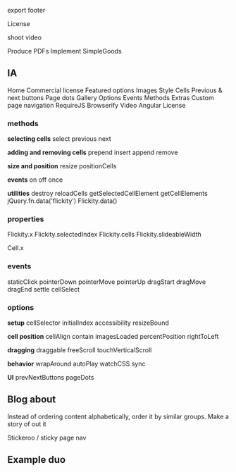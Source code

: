 <!-- update docs with v0.3.0 -->
  <!-- select event -> cellSelect -->
  <!-- jQuery remove .flickity -->
  <!-- staticClick arguments -->
  <!-- add setGallerySize documentation -->
  <!-- add CDN links when available -->
<!-- deploy docs with v0.3.0 -->
<!-- update all codpens -->
  <!-- staticClick arguments -->
  <!-- select event -> cellSelect -->
  <!-- jQuery remove .flickity -->



<!-- AWS account -->
<!-- flickity.metafizzy.co subdomain -->
<!-- hover.com account -->
<!-- re-direct flickityjs.com -->
<!-- Texta font -->
<!-- font-sizes in em -->
<!-- mobile hero gallery -->
<!-- GitHub link -->
<!-- copy assets to build/ -->
<!-- copy flickity files to build/ -->
<!-- dev build -->
  <!-- don't copy fonts -->
  <!-- list out all sources -->
<!-- figure out s3cmd -->
<!-- tag version 0.1.0, npm publish -->

<!-- document how to style prev/next button :focus, when removing outline -->

<!-- document :focus -->

<!-- is-selected cell -->
<!-- is-pointer-down when dragging -->

<!-- title id's -->
<!-- page nav -->

<!-- cdnjs -->

<!-- how to use imagesLoaded with RequireJS / Browserify -->
<!-- How to use sync with RequireJS / Browserify -->

export footer

<!-- favicon -->
<!-- 404 page -->

<!-- align pageNav right -->
<!-- sticky pageNav -->

<!-- CodePen all examples -->

License

<!-- Submitting issues -->

shoot video

Produce PDFs
Implement SimpleGoods

## IA

Home
  Commercial license
  Featured options
  Images
Style
  Cells
  Previous & next buttons
  Page dots
  Gallery
Options
Events
Methods
Extras
  Custom page navigation
  RequireJS
  Browserify
  Video
  Angular
License


### methods

**selecting cells**
select
previous
next

**adding and removing cells**
prepend
insert
append
remove

**size and position**
resize
positionCells

**events**
on
off
once

**utilities**
destroy
reloadCells
getSelectedCellElement
getCellElements
jQuery.fn.data('flickity')
Flickity.data()


### properties

Flickity.x
Flickity.selectedIndex
Flickity.cells
Flickity.slideableWidth

Cell.x

### events

staticClick
pointerDown
pointerMove
pointerUp
dragStart
dragMove
dragEnd
settle
cellSelect

### options

**setup**
cellSelector
initialIndex
accessibility
resizeBound

**cell position**
cellAlign
contain
imagesLoaded
percentPosition
rightToLeft

**dragging**
draggable
freeScroll
touchVerticalScroll

**behavior**
wrapAround
autoPlay
watchCSS
sync

**UI**
prevNextButtons
pageDots

## Blog about

Instead of ordering content alphabetically, order it by similar groups. Make a story of out it

Stickeroo / sticky page nav

## Example duo

<div class="example duo">
  <div class="example__code duo__cell">
  </div>
  <div class="example__demo duo__cell">
    <div class="gallery">
      <div class="gallery-cell"></div>
      <div class="gallery-cell"></div>
      <div class="gallery-cell"></div>
      <div class="gallery-cell"></div>
      <div class="gallery-cell"></div>
    </div>
  </div>
</div>
